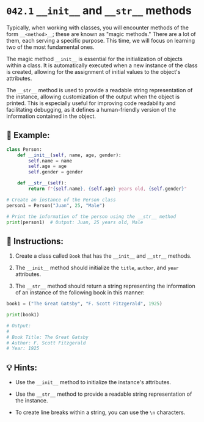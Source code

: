 # `042.1` `__init__` and `__str__` methods

Typically, when working with classes, you will encounter methods of the form `__<method>__`; these are known as "magic methods." There are a lot of them, each serving a specific purpose. This time, we will focus on learning two of the most fundamental ones.

The magic method `__init__` is essential for the initialization of objects within a class. It is automatically executed when a new instance of the class is created, allowing for the assignment of initial values to the object's attributes.

The `__str__` method is used to provide a readable string representation of the instance, allowing customization of the output when the object is printed. This is especially useful for improving code readability and facilitating debugging, as it defines a human-friendly version of the information contained in the object.

## 📎 Example:

```py
class Person:
    def __init__(self, name, age, gender):
        self.name = name
        self.age = age
        self.gender = gender

    def __str__(self):
        return f"{self.name}, {self.age} years old, {self.gender}"

# Create an instance of the Person class
person1 = Person("Juan", 25, "Male")

# Print the information of the person using the __str__ method
print(person1)  # Output: Juan, 25 years old, Male
```

## 📝 Instructions:

1. Create a class called `Book` that has the `__init__` and `__str__` methods.

2. The `__init__` method should initialize the `title`, `author`, and `year` attributes.

3. The `__str__` method should return a string representing the information of an instance of the following book in this manner:

```py
book1 = ("The Great Gatsby", "F. Scott Fitzgerald", 1925)

print(book1)

# Output:
#
# Book Title: The Great Gatsby
# Author: F. Scott Fitzgerald
# Year: 1925
```

## 💡 Hints:

+ Use the `__init__` method to initialize the instance's attributes.

+ Use the `__str__` method to provide a readable string representation of the instance.

+ To create line breaks within a string, you can use the `\n` characters.